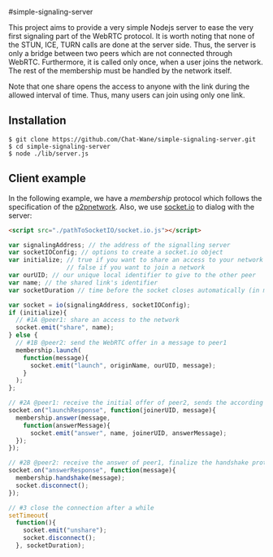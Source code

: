 #simple-signaling-server

This project aims to provide a very simple Nodejs server to ease the very first
signaling part of the WebRTC protocol. It is worth noting that none of the
STUN, ICE, TURN calls are done at the server side. Thus, the server is only a
bridge between two peers which are not connected through WebRTC. Furthermore,
it is called only once, when a user joins the network. The rest of the
membership must be handled by the network itself.

Note that one share opens the access to anyone with the link during the allowed
interval of time. Thus, many users can join using only one link.

## Installation

```
$ git clone https://github.com/Chat-Wane/simple-signaling-server.git
$ cd simple-signaling-server
$ node ./lib/server.js
```

## Client example

In the following example, we have a <i>membership</i> protocol which follows
the specification of the [p2pnetwork](https://github.com/justayak/network.git).
Also, we use [socket.io](http://socket.io) to dialog with the server:

```html
<script src="./pathToSocketIO/socket.io.js"></script>
```

```js
var signalingAddress; // the address of the signalling server
var socketIOConfig; // options to create a socket.io object
var initialize; // true if you want to share an access to your network
                // false if you want to join a network
var ourUID; // our unique local identifier to give to the other peer
var name; // the shared link's identifier
var socketDuration // time before the socket closes automatically (in ms)

var socket = io(signalingAddress, socketIOConfig);
if (initialize){
  // #1A @peer1: share an access to the network
  socket.emit("share", name);
} else {
  // #1B @peer2: send the WebRTC offer in a message to peer1
  membership.launch(
    function(message){
      socket.emit("launch", originName, ourUID, message);
    }
  );
};

// #2A @peer1: receive the initial offer of peer2, sends the according answer
socket.on("launchResponse", function(joinerUID, message){
  membership.answer(message,
    function(answerMessage){
      socket.emit("answer", name, joinerUID, answerMessage);
  });
});

// #2B @peer2: receive the answer of peer1, finalize the handshake protocol
socket.on("answerResponse", function(message){
  membership.handshake(message);
  socket.disconnect();
});

// #3 close the connection after a while
setTimeout(
  function(){
    socket.emit("unshare");
    socket.disconnect();
  }, socketDuration);
```